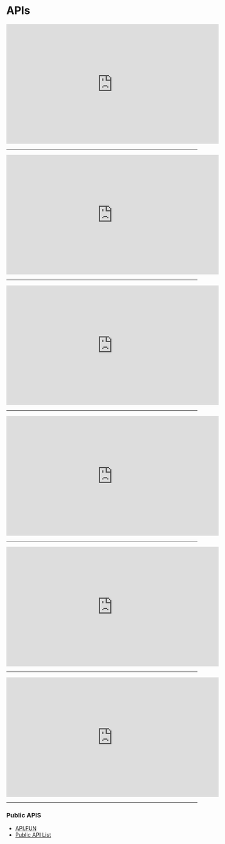 # APIs

<iframe width="560" height="315" src="https://www.youtube.com/embed/Yzx7ihtCGBs?si=KvzEC3tGT0IL7spo" title="YouTube video player" frameborder="0" allow="accelerometer; autoplay; clipboard-write; encrypted-media; gyroscope; picture-in-picture; web-share" allowfullscreen></iframe>

---

<iframe width="560" height="315" src="https://www.youtube.com/embed/WXsD0ZgxjRw?si=SG0HhAcqgFijX3ez" title="YouTube video player" frameborder="0" allow="accelerometer; autoplay; clipboard-write; encrypted-media; gyroscope; picture-in-picture; web-share" allowfullscreen></iframe>

---

<iframe width="560" height="315" src="https://www.youtube.com/embed/kG-fLp9BTRo?si=LKz50Z-o5A7rvEA1" title="YouTube video player" frameborder="0" allow="accelerometer; autoplay; clipboard-write; encrypted-media; gyroscope; picture-in-picture; web-share" allowfullscreen></iframe>

---

<iframe width="560" height="315" src="https://www.youtube.com/embed/lsMQRaeKNDk?si=7bH6Pbf9_fG_IXRX" title="YouTube video player" frameborder="0" allow="accelerometer; autoplay; clipboard-write; encrypted-media; gyroscope; picture-in-picture; web-share" allowfullscreen></iframe>

---

<iframe width="560" height="315" src="https://www.youtube.com/embed/hWRRdICvMNs?si=cIaTUeE7_2IaaGtI" title="YouTube video player" frameborder="0" allow="accelerometer; autoplay; clipboard-write; encrypted-media; gyroscope; picture-in-picture; web-share" allowfullscreen></iframe>

---

<iframe width="560" height="315" src="https://www.youtube.com/embed/8Ul2Ya-kyFA?si=HYC6Vf7ua-DwVHL1" title="YouTube video player" frameborder="0" allow="accelerometer; autoplay; clipboard-write; encrypted-media; gyroscope; picture-in-picture; web-share" allowfullscreen></iframe>

---

### Public APIS

- [API.FUN](https://apilist.fun/)
- [Public API List](https://github.com/public-apis/public-apis)
